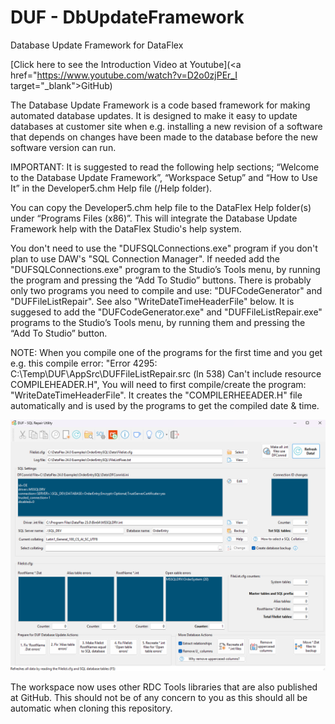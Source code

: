 # DUF - DbUpdateFramework
 Database Update Framework for DataFlex

[Click here to see the Introduction Video at Youtube](<a href="https://www.youtube.com/watch?v=D2o0zjPEr_I target="_blank">GitHub</a>)

The Database Update Framework is a code based framework for making automated database updates. It is designed to make it easy to update databases at customer site when e.g. installing a new revision of a software that depends on changes have been made to the database before the new software version can run.

IMPORTANT:
It is suggested to read the following help sections; “Welcome to the Database Update Framework”, “Workspace Setup” and “How to Use It” in the Developer5.chm Help file (/Help folder).

You can copy the Developer5.chm help file to the DataFlex Help folder(s) under “Programs Files (x86)”. This will integrate the Database Update Framework help with the DataFlex Studio's help system.

You don't need to use the "DUFSQLConnections.exe" program if you don't plan to use DAW's "SQL Connection Manager". If needed add the "DUFSQLConnections.exe" program to the Studio’s Tools menu, by running the program and pressing the “Add To Studio” buttons.
There is probably only two programs you need to compile and use: "DUFCodeGenerator" and "DUFFileListRepair". See also "WriteDateTimeHeaderFile" below.
It is suggesed to add the "DUFCodeGenerator.exe" and "DUFFileListRepair.exe" programs to the Studio’s Tools menu, by running them and pressing the “Add To Studio” button.

NOTE: When you compile one of the programs for the first time and you get e.g. this compile error: "Error 4295: C:\Temp\DUF\AppSrc\DUFFileListRepair.src (ln 538) Can't include resource COMPILEHEADER.H",
      You will need to first compile/create the program: "WriteDateTimeHeaderFile". It creates the "COMPILERHEEADER.H" file automatically and is used by the programs to get the compiled date & time.

![This is what the DUFFilelistRepair.src program looks like:](Bitmaps/DUFFilelistRepairer.png)

The workspace now uses other RDC Tools libraries that are also published at GitHub. This should not be of any concern to you as this should all be automatic when cloning this repository.
